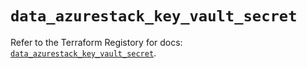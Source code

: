 # `data_azurestack_key_vault_secret`

Refer to the Terraform Registory for docs: [`data_azurestack_key_vault_secret`](https://www.terraform.io/docs/providers/azurestack/d/key_vault_secret).
